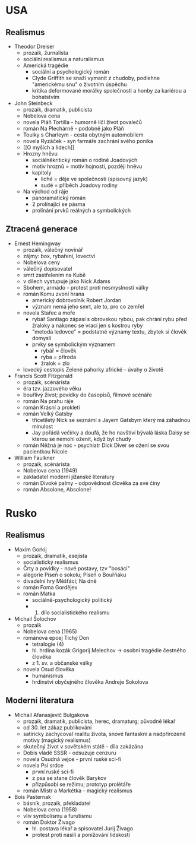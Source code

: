 # USA
## Realismus
* Theodor Dreiser
	* prozaik, žurnalista
	* sociální realismus a naturalismus
	* Americká tragédie
		* sociální a psychologický román
		* Clyde Griffith se snaží vymanit z chudoby, podlehne "americkému snu" o životním úspěchu
		* kritika deformované morálky společnosti a honby za kariérou a bohatstvím
* John Steinbeck
	* prozaik, dramatik, publicista
	* Nobelova cena
	* novela Pláň Tortilla - humorně líčí život povalečů
	* román Na Plechárně - podobně jako Pláň
	* Toulky s Charleym - cesta obytným automobilem
	* novela Ryzáček - syn farmáře zachrání svého poníka
	* [[O myších a lidech]]
	* Hrozny hněvu
		* sociálněkritický román o rodině Joadových
		* motiv hroznů = motiv hojnosti, později hněvu
		* kapitoly
			* liché = děje ve společnosti (spisovný jazyk)
			* sudé = příběch Joadovy rodiny
	* Na východ od ráje
		* panoramatický román
		* 2 prolínající se pásma
		* prolínání prvků reálných a symbolických
## Ztracená generace
* Ernest Hemingway
	* prozaik, válečný novinář
	* zájmy: box, rybaření, lovectví
	* Nobelova ceny
	* válečný dopisovatel
	* smrt zastřelením na Kubě
	* v dílech vystupuje jako Nick Adams
	* Sbohem, armádo - protest proti nesmyslnosti války
	* román Komu zvoní hrana
		* americký dobrovolník Robert Jordan
		* význam nemá jeho smrt, ale to, pro co zemřel
	* novela Stařec a moře
		* rybář Santiago zápasí s obrovskou rybou, pak chrání rybu před žraloky a nakonec se vrací jen s kostrou ryby
		* "metoda ledovce" = podstatné významy textu, zbytek si člověk domyslí
		* prvky se symbolickým významem
			* rybář = člověk
			* ryba  = příroda
			* žralok = zlo
	* lovecký cestopis Zelené pahorky africké - úvahy o životě
* Francis Scott Fitzgerald
	* prozaik, scénárista
	* éra tzv. jazzového věku
	* bouřlivý život; povídky do časopisů, filmové scénáře
	* román Na prahu ráje
	* román Krásní a prokletí
	* román Velký Gatsby
		* třicetiletý Nick se seznámí s Jayem Gatsbym který má záhadnou minulost
		* Jay pořádá večírky a doufá, že ho navštíví bývalá láska Daisy se kterou se nemohl oženit, když byl chudý
	* román Něžná je noc - psychiatr Dick Diver se ožení se svou pacientkou Nicole
* William Faulkner
	* prozaik, scénárista
	* Nobelova cena (1949)
	* zakladatel moderní jižanské literatury
	* román Divoké palmy - odpovědnost člověka za své činy
	* román Absolone, Absolone!
# Rusko
## Realismus
* Maxim Gorkij
	* prozaik, dramatik, esejista
	* socialistický realismus
	* Črty a povídky - nové postavy, tzv "bosáci"
	* alegorie Píseň o sokolu; Píseň o Bouřňáku
	* divadelní hry Měšťáci; Na dně
	* román Foma Gordějev
	* román Matka
		* sociálně-psychologický politický
		* 1. dílo socialistického realismu
* Michail Šolochov
	* prozaik
	* Nobelova cena (1965)
	* románova epoej Tichý Don
		* tetralogie (4)
		* hl. hrdina kozák Grigorij Melechov → osobní tragédie čestného člověka
		* z 1. sv. a občanské války
	* novela Osud člověka
		* humanismus
		* hrdinství obyčejného člověka Andreje Sokolova
## Moderní literatura
* Michail Afanasjevič Bulgakova
	* prozaik, dramatik, publicista, herec, dramaturg; původně lékař
	* od 30. let zákaz publikování
	* satiricky zachycoval realitu života, snové fantaskní a nadpřirozené motivy (magický realismus)
	* skutečný život v sovětském státě - díla zakázána
	* Dobis vládě SSSR - odsuzuje cenzuru
	* novela Osudná vejce - první ruské sci-fi
	* novela Psí srdce
		* první ruské sci-fi
		* z psa se stane člověk Barykov
		* přizpůsobí se režimu; prototyp prolétáře
	* román Mistr a Markétka - magický realismus
* Bois Pasternak
	* básník, prozaik, překladatel
	* Nobelova cena (1958)
	* vliv symbolismu a furutismu
	* román Doktor Živago
		* hl. postava lékař a spisovatel Jurij Živago
		* protest proti násilí a ponižování lidskosti